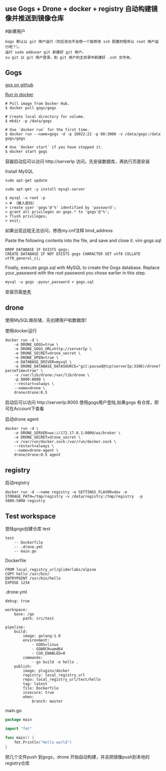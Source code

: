 
## use Gogs + Drone + docker + registry 自动构建镜像并推送到镜像仓库

#新建用户
```text
Gogs 默认以 git 用户运行（你应该也不会想一个能修改 ssh 配置的程序以 root 用户运行吧？）。
运行 sudo adduser git 新建好 git 用户。
su git 以 git 用户登录，到 git 用户的主目录中新建好 .ssh 文件夹。
```

## Gogs
[gos on github](https://github.com/gogits/gogs)

[Run in docker](https://github.com/gogits/gogs/tree/master/docker)

```text
# Pull image from Docker Hub.
$ docker pull gogs/gogs

# Create local directory for volume.
$ mkdir -p /data/gogs

# Use `docker run` for the first time.
$ docker run --name=gogs -d -p 10022:22 -p 80:3000 -v /data/gogs:/data gogs/gogs

# Use `docker start` if you have stopped it.
$ docker start gogs
```
容器启动后可以访问 http://serverIp 访问，先安装数据库，再执行页面安装

Install MySQL

```text
sudo apt-get update

sudo apt-get -y install mysql-server
```

```text
$ mysql -u root -p
> # （输入密码）
> create user 'gogs'@'%' identified by 'password';
> grant all privileges on gogs.* to 'gogs'@'%';
> flush privileges;
> exit;
```
如果出现远程无法访问，修改my.cnf注释 bind_address

Paste the following contents into the file, and save and close it.
vim gogs.sql
```text
DROP DATABASE IF EXISTS gogs;
CREATE DATABASE IF NOT EXISTS gogs CHARACTER SET utf8 COLLATE utf8_general_ci;
```

Finally, execute gogs.sql with MySQL to create the Gogs database. Replace your_password with the root password you chose earlier in this step.
```text
mysql -u gogs -pyour_password < gogs.sql
```

安装页面[参考](http://blog.hypriot.com/post/run-your-own-github-like-service-with-docker/)

## drone

使用MySQL做存储，先创建用户和数据库!

使用docker运行
```text
docker run -d \
    -e DRONE_GOGS=true \
    -e DRONE_GOGS_URL=http://serverIp \
    -e DRONE_SECRET=drone_secret \
    -e DRONE_OPEN=true \
    -e DATABASE_DRIVER=mysql \
    -e DRONE_DATABASE_DATASOURCE="git:passwd@tcp(serverIp:3306)/drone?parseTime=true" \
    -v /var/lib/drone:/var/lib/drone \
    -p 8000:8000 \
    --restart=always \
    --name=drone \
    drone/drone:0.5
```
启动后可以访问 http://serverIp:8000 使用gogs用户登陆,如果gogs 有仓库，即可在Account下查看

启动drone agent
```text
docker run -d \
    -e DRONE_SERVER=ws://172.17.0.1:8000/ws/broker \
    -e DRONE_SECRET=drone_secret \
    -v /var/run/docker.sock:/var/run/docker.sock \
    --restart=always \
    --name=drone-agent \
    drone/drone:0.5 agent
```

## registry

启动registry
```text
docker run -d --name registry -e SETTINGS_FLAVOR=dev -e STORAGE_PATH=/tmp/registry -v /data/registry:/tmp/registry  -p 5000:5000 registry
```

## Test workspace
登陆gogs创建仓库 test

```text
test
    -- Dockerfile
    -- .drone.yml
    -- main.go
```

Dockerfile
```text
FROM local_registry_url/gliderlabs/alpine
COPY hello /usr/bin/
ENTRYPOINT /usr/bin/hello
EXPOSE 1234 
```

.drone.yml
```text
debug: true

workspace:
    base: /go 
        path: src/test

pipeline:    
    build:
        image: golang:1.8
        environment:
            - GOOS=linux
            - GOARCH=amd64
            - CGO_ENABLED=0
        commands:
            - go build -o hello .
    publish:
        image: plugins/docker
        registry: local_registry_url
        repo: local_registry_url/test/hello
        tag: latest
        file: Dockerfile
        insecure: true
        when:
            branch: master
```

main.go
```go
package main

import "fmt"

func main() {
    fmt.Println("Hello world")
}
```

把几个文件push 到gogs，drone 开始自动构建，并且把镜像push到本地的registry仓库
